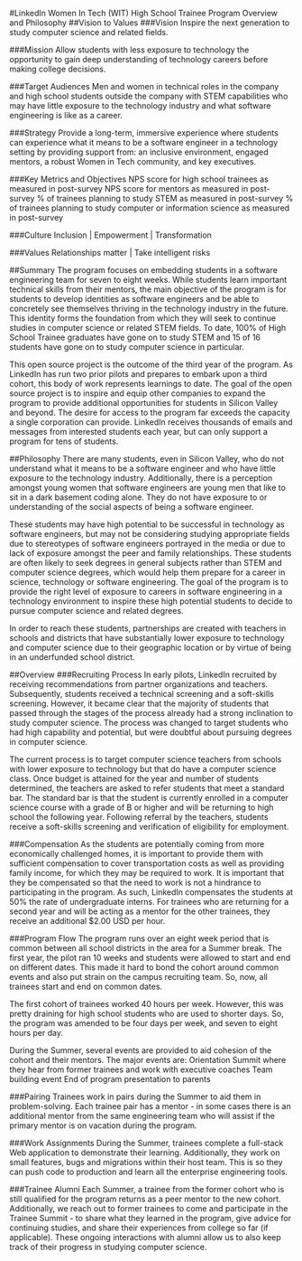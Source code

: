 #LinkedIn Women In Tech (WIT) High School Trainee Program Overview and Philosophy
##Vision to Values
###Vision
Inspire the next generation to study computer science and related fields.

###Mission
Allow students with less exposure to technology the opportunity to gain deep understanding of technology careers before making college decisions.

###Target Audiences
Men and women in technical roles in the company and high school students outside the company with STEM capabilities who may have little exposure to the technology industry and what software engineering is like as a career.

###Strategy
Provide a long-term, immersive experience where students can experience what it means to be a software engineer in a technology setting by providing support from: an inclusive environment, engaged mentors, a robust Women in Tech community, and key executives.

###Key Metrics and Objectives
NPS score for high school trainees as measured in post-survey
NPS score for mentors as measured in post-survey
% of trainees planning to study STEM as measured in post-survey
% of trainees planning to study computer or information science as measured in post-survey

###Culture
Inclusion | Empowerment | Transformation

###Values
Relationships matter | Take intelligent risks

##Summary
The program focuses on embedding students in a software engineering team for seven to eight weeks. While students learn important technical skills from their mentors, the main objective of the program is for students to develop identities as software engineers and be able to concretely see themselves thriving in the technology industry in the future. This identity forms the foundation from which they will seek to continue studies in computer science or related STEM fields. To date, 100% of High School Trainee graduates have gone on to study STEM and 15 of 16 students have gone on to study computer science in particular.

This open source project is the outcome of the third year of the program. As LinkedIn has run two prior pilots and prepares to embark upon a third cohort, this body of work represents learnings to date. The goal of the open source project is to inspire and equip other companies to expand the program to provide additional opportunities for students in Silicon Valley and beyond. The desire for access to the program far exceeds the capacity a single corporation can provide. LinkedIn receives thousands of emails and messages from interested students each year, but can only support a program for tens of students.

##Philosophy
There are many students, even in Silicon Valley, who do not understand what it means to be a software engineer and who have little exposure to the technology industry. Additionally, there is a perception amongst young women that software engineers are young men that like to sit in a dark basement coding alone. They do not have exposure to or understanding of the social aspects of being a software engineer.

These students may have high potential to be successful in technology as software engineers, but may not be considering studying appropriate fields due to stereotypes of software engineers portrayed in the media or due to lack of exposure amongst the peer and family relationships. These students are often likely to seek degrees in general subjects rather than STEM and computer science degrees, which would help them prepare for a career in science, technology or software engineering. The goal of the program is to provide the right level of exposure to careers in software engineering in a technology environment to inspire these high potential students to decide to pursue computer science and related degrees.

In order to reach these students, partnerships are created with teachers in schools and districts that have substantially lower exposure to technology and computer science due to their geographic location or by virtue of being in an underfunded school district.

##Overview
###Recruiting Process
In early pilots, LinkedIn recruited by receiving recommendations from partner organizations and teachers. Subsequently, students received a technical screening and a soft-skills screening. However, it became clear that the majority of students that passed through the stages of the process already had a strong inclination to study computer science. The process was changed to target students who had high capability and potential, but were doubtful about pursuing degrees in computer science.

The current process is to target computer science teachers from schools with lower exposure to technology but that do have a computer science class. Once budget is attained for the year and number of students determined, the teachers are asked to refer students that meet a standard bar. The standard bar is that the student is currently enrolled in a computer science course with a grade of B or higher and will be returning to high school the following year. Following referral by the teachers, students receive a soft-skills screening and verification of eligibility for employment.

###Compensation
As the students are potentially coming from more economically challenged homes, it is important to provide them with sufficient compensation to cover transportation costs as well as providing family income, for which they may be required to work. It is important that they be compensated so that the need to work is not a hindrance to participating in the program. As such, LinkedIn compensates the students at 50% the rate of undergraduate interns. For trainees who are returning for a second year and will be acting as a mentor for the other trainees, they receive an additional $2.00 USD per hour.

###Program Flow
The program runs over an eight week period that is common between all school districts in the area for a Summer break. The first year, the pilot ran 10 weeks and students were allowed to start and end on different dates. This made it hard to bond the cohort around common events and also put strain on the campus recruiting team. So, now, all trainees start and end on common dates.

The first cohort of trainees worked 40 hours per week. However, this was pretty draining for high school students who are used to shorter days. So, the program was amended to be four days per week, and seven to eight hours per day.

During the Summer, several events are provided to aid cohesion of the cohort and their mentors. The major events are:
Orientation
Summit where they hear from former trainees and work with executive coaches
Team building event
End of program presentation to parents

###Pairing
Trainees work in pairs during the Summer to aid them in problem-solving. Each trainee pair has a mentor - in some cases there is an additional mentor from the same engineering team who will assist if the primary mentor is on vacation during the program.

###Work Assignments
During the Summer, trainees complete a full-stack Web application to demonstrate their learning. Additionally, they work on small features, bugs and migrations within their host team. This is so they can push code to production and learn all the enterprise engineering tools.

###Trainee Alumni
Each Summer, a trainee from the former cohort who is still qualified for the program returns as a peer mentor to the new cohort. Additionally, we reach out to former trainees to come and participate in the Trainee Summit - to share what they learned in the program, give advice for continuing studies, and share their experiences from college so far (if applicable). These ongoing interactions with alumni allow us to also keep track of their progress in studying computer science.





